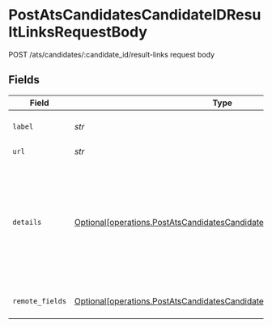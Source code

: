 # PostAtsCandidatesCandidateIDResultLinksRequestBody

POST /ats/candidates/:candidate_id/result-links request body


## Fields

| Field                                                                                                                                                                                                                                       | Type                                                                                                                                                                                                                                        | Required                                                                                                                                                                                                                                    | Description                                                                                                                                                                                                                                 |
| ------------------------------------------------------------------------------------------------------------------------------------------------------------------------------------------------------------------------------------------- | ------------------------------------------------------------------------------------------------------------------------------------------------------------------------------------------------------------------------------------------- | ------------------------------------------------------------------------------------------------------------------------------------------------------------------------------------------------------------------------------------------- | ------------------------------------------------------------------------------------------------------------------------------------------------------------------------------------------------------------------------------------------- |
| `label`                                                                                                                                                                                                                                     | *str*                                                                                                                                                                                                                                       | :heavy_check_mark:                                                                                                                                                                                                                          | If we can display a display name for the link, we will use this label.                                                                                                                                                                      |
| `url`                                                                                                                                                                                                                                       | *str*                                                                                                                                                                                                                                       | :heavy_check_mark:                                                                                                                                                                                                                          | URL of the link.                                                                                                                                                                                                                            |
| `details`                                                                                                                                                                                                                                   | [Optional[operations.PostAtsCandidatesCandidateIDResultLinksDetails]](../../models/operations/postatscandidatescandidateidresultlinksdetails.md)                                                                                            | :heavy_minus_sign:                                                                                                                                                                                                                          | Additional details with attributes that will be added to the result. This can be percentages, scores, or any text.<br/><br/>We generally recommend using short attribute keys and a short custom_field_name_prefix to avoid overflowing the ATS UI. |
| `remote_fields`                                                                                                                                                                                                                             | [Optional[operations.PostAtsCandidatesCandidateIDResultLinksRemoteFields]](../../models/operations/postatscandidatescandidateidresultlinksremotefields.md)                                                                                  | :heavy_minus_sign:                                                                                                                                                                                                                          | Additional fields that we will pass through to specific ATS systems.                                                                                                                                                                        |
